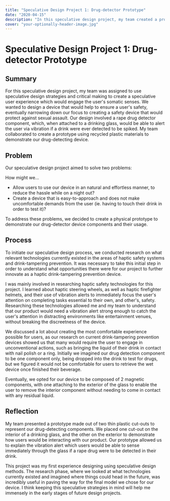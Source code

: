 ```yaml
---
title: "Speculative Design Project 1: Drug-detector Prototype"
date: "2020-04-15"
description: "In this speculative design project, my team created a prototype for a haptic drink-tampering prevention device."
cover: "your-optionally-header-image.jpg"
---
```


# Speculative Design Project 1: Drug-detector Prototype

## Summary

For this speculative design project, my team was assigned to use speculative design strategies and critical making to create a speculative user experience which would engage the user's somatic senses. We wanted to design a device that would help to ensure a user's safety, eventually narrowing down our focus to creating a safety device that would protect against sexual assault. Our design involved a rape drug detector component, which, when attached to a drinking glass, would be able to alert the user via vibration if a drink were ever detected to be spiked. My team collaborated to create a prototype using recycled plastic materials to demonstrate our drug-detecting device.

## Problem

Our speculative design project aimed to solve two problems:

How might we...

- Allow users to use our device in an natural and effortless manner, to reduce the hassle while on a night out?
- Create a device that is easy-to-approach and does not make uncomfortable demands from the user (ie. having to touch their drink in order to test it)?

To address these problems, we decided to create a physical prototype to demonstrate our drug-detector device components and their usage.

## Process

To initiate our speculative design process, we conducted research on what relevant technologies currently existed in the areas of haptic safety systems and drink-tampering prevention. It was necessary to take this initial step in order to understand what opportunities there were for our project to further innovate as a haptic drink-tampering prevention device.

I was mainly involved in researching haptic safety technologies for this project. I learned about haptic steering wheels, as well as haptic firefighter helmets, and their use of vibration alerts to immediately focus the user's attention on completing tasks essential to their own, and other's, safety. Researching these technologies allowed me and my team to understand that our product would need a vibration alert strong enough to catch the user's attention in distracting environments like entertainment venues, without breaking the discreetness of the device.

We discussed a lot about creating the most comfortable experience possible for users, as our research on current drink-tampering prevention devices showed us that many would require the user to engage in unconventional actions, such as bringing the liquid of their drink in contact with nail polish or a ring. Initially we imagined our drug detection component to be one component only, being dropped into the drink to test for drugs, but we figured it would not be comfortable for users to retrieve the wet device once finished their beverage. 

Eventually, we opted for our device to be composed of 2 magnetic components, with one attaching to the exterior of the glass to enable the user to remove the interior component without needing to come in contact with any residual liquid.

## Reflection

My team presented a prototype made out of two thin plastic cut-outs to represent our drug-detecting components. We placed one cut-out on the interior of a drinking glass, and the other on the exterior to demonstrate how users would be interacting with our product. Our prototype allowed us to explain the vibration alert which users would be able to sense immediately through the glass if a rape drug were to be detected in their drink. 

This project was my first experience designing using speculative design methods. The research phase, where we looked at what technologies currently existed and imagined where things could head in the future, was incredibly useful in paving the way for the final model we chose for our device. I think keeping this speculative strategies in mind will help me immensely in the early stages of future design projects.
